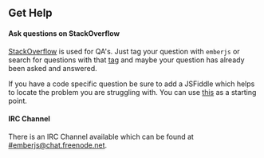 ## Get Help

#### Ask questions on StackOverflow

[StackOverflow](http://stackoverflow.com) is used for QA's. Just tag your question with ```emberjs``` or search for questions with that [tag](http://stackoverflow.com/questions/tagged/emberjs) and maybe your question has already been asked and answered.

If you have a code specific question be sure to add a JSFiddle which helps to locate the problem you are struggling with. You can use [this](http://jsfiddle.net/Qpkz5/) as a starting point.

#### IRC Channel

There is an IRC Channel available which can be found at [#emberjs@chat.freenode.net](http://webchat.freenode.net?channels=emberjs).
